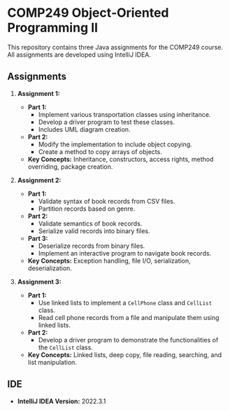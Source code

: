 # COMP249 Object‑Oriented Programming II

This repository contains three Java assignments for the COMP249 course. All assignments are developed using IntelliJ IDEA.

## Assignments

1. **Assignment 1:**
    - **Part 1:**
        - Implement various transportation classes using inheritance.
        - Develop a driver program to test these classes.
        - Includes UML diagram creation.
    - **Part 2:**
        - Modify the implementation to include object copying.
        - Create a method to copy arrays of objects.
    - **Key Concepts:** Inheritance, constructors, access rights, method overriding, package creation.
    
2. **Assignment 2:**
    - **Part 1:**
        - Validate syntax of book records from CSV files.
        - Partition records based on genre.
    - **Part 2:**
        - Validate semantics of book records.
        - Serialize valid records into binary files.
    - **Part 3:**
        - Deserialize records from binary files.
        - Implement an interactive program to navigate book records.
    - **Key Concepts:** Exception handling, file I/O, serialization, deserialization.
    
3. **Assignment 3:**
    - **Part 1:**
        - Use linked lists to implement a `CellPhone` class and `CellList` class.
        - Read cell phone records from a file and manipulate them using linked lists.
    - **Part 2:**
        - Develop a driver program to demonstrate the functionalities of the `CellList` class.
    - **Key Concepts:** Linked lists, deep copy, file reading, searching, and list manipulation.

## IDE

- **IntelliJ IDEA Version:** 2022.3.1

